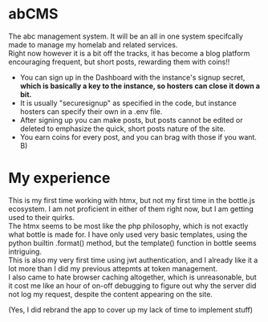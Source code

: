 # abCMS
The abc management system. It will be an all in one system specifcally made to manage my homelab and related services.  
Right now however it is a bit off the tracks, it has become a blog platform encouraging frequent, but short posts, rewarding them with coins!!  

- You can sign up in the Dashboard with the instance's signup secret, **which is basically a key to the instance, so hosters can close it down a bit.**  
- It is usually "securesignup" as specified in the code, but instance hosters can specify their own in a .env file.  
- After signing up you can make posts, but posts cannot be edited or deleted to emphasize the quick, short posts nature of the site.  
- You earn coins for every post, and you can brag with those if you want. B)


# My experience  
This is my first time working with htmx, but not my first time in the bottle.js ecosystem. I am not proficient in either of them right now, but I am getting used to their quirks.  
The htmx seems to be most like the php philosophy, which is not exactly what bottle is made for. I have only used very basic templates, using the python builtin .format() method, but the template() function in bottle seems intriguing.  
This is also my very first time using jwt authentication, and I already like it a lot more than I did my previous attepmts at token management.  
I also came to hate browser caching altogether, which is unreasonable, but it cost me like an hour of on-off debugging to figure out why the server did not log my request, despite the content appearing on the site.  

(Yes, I did rebrand the app to cover up my lack of time to implement stuff)
